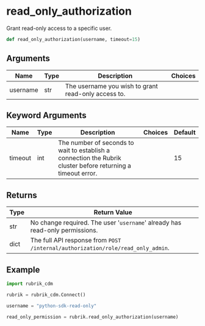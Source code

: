 # read_only_authorization

Grant read-only access to a specific user.
```py
def read_only_authorization(username, timeout=15)
```

## Arguments
| Name        | Type | Description                                                                 | Choices |
|-------------|------|-----------------------------------------------------------------------------|---------|
| username  | str  | The username you wish to grant read-only access to. |         |
## Keyword Arguments
| Name        | Type | Description                                                                 | Choices | Default |
|-------------|------|-----------------------------------------------------------------------------|---------|---------|
| timeout  | int  | The number of seconds to wait to establish a connection the Rubrik cluster before returning a timeout error.  |         |    15     |

## Returns
| Type | Return Value                                                                                   |
|------|-----------------------------------------------------------------------------------------------|
| str  | No change required. The user '`username`' already has read-only permissions. |
| dict  | The full API response from `POST /internal/authorization/role/read_only_admin`. |
## Example
```py
import rubrik_cdm

rubrik = rubrik_cdm.Connect()

username = "python-sdk-read-only"

read_only_permission = rubrik.read_only_authorization(username)
```